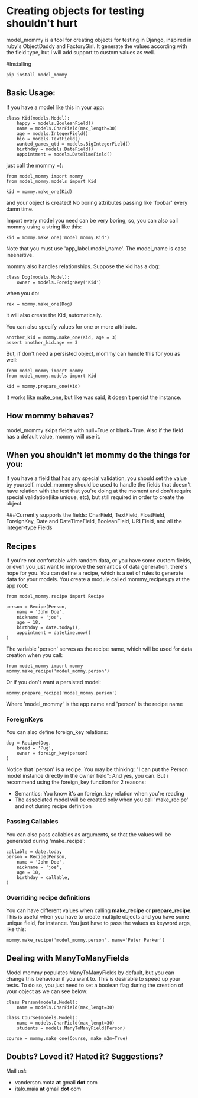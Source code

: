 # Creating objects for testing shouldn't hurt

model_mommy is a tool for creating objects for testing in Django, inspired in ruby's ObjectDaddy and FactoryGirl.
It generate the values according with the field type, but i will add support to custom values as well.


#Installing

    pip install model_mommy

## Basic Usage:

If you have a model like this in your app:

    class Kid(models.Model):
        happy = models.BooleanField()
        name = models.CharField(max_length=30)
        age = models.IntegerField()
        bio = models.TextField()
        wanted_games_qtd = models.BigIntegerField()
        birthday = models.DateField()
        appointment = models.DateTimeField()

just call the mommy =):

    from model_mommy import mommy
    from model_mommy.models import Kid

    kid = mommy.make_one(Kid)


and your object is created! No boring attributes passing like 'foobar' every damn time.

Import every model you need can be very boring, so, you can also call mommy using a string like this:

    kid = mommy.make_one('model_mommy.Kid')

Note that you must use 'app_label.model_name'. The model_name is case insensitive.

mommy also handles relationships. Suppose the kid has a dog:

    class Dog(models.Model):
        owner = models.ForeignKey('Kid')

when you do:

    rex = mommy.make_one(Dog)

it will also create the Kid, automatically.

You can also specify values for one or more attribute.

    another_kid = mommy.make_one(Kid, age = 3)
    assert another_kid.age == 3

But, if don't need a persisted object, mommy can handle this for you as well:

    from model_mommy import mommy
    from model_mommy.models import Kid

    kid = mommy.prepare_one(Kid)

It works like make_one, but like was said, it doesn't persist the instance.

## How mommy behaves?

model_mommy skips fields with null=True or blank=True. Also if the field has a default value, mommy will use it.

## When you shouldn't let mommy do the things for you:

If you have a field that has any special validation, you should set the value by yourself.
model_mommy should be used to handle the fields that doesn't have relation with the test that you're doing at the moment and don't require special validation(like unique, etc), but still required in order to create the object.

###Currently supports the fields:
CharField, TextField, FloatField, ForeignKey, Date and DateTimeField, BooleanField, URLField, and all the integer-type Fields

## Recipes
If you're not confortable with random data, or you have some custom fields, or even you just want to improve the semantics of data generation, there's hope for you.
You can define a recipe, which is a set of rules to generate data for your models. You create a module called mommy_recipes.py at the app root:

    from model_mommy.recipe import Recipe

    person = Recipe(Person,
        name = 'John Doe',
        nickname = 'joe',
        age = 18,
        birthday = date.today(),
        appointment = datetime.now()
    )

The variable 'person' serves as the recipe name, which will be used for data creation when you call:

    from model_mommy import mommy
    mommy.make_recipe('model_mommy.person')

Or if you don't want a persisted model:

    mommy.prepare_recipe('model_mommy.person')

Where 'model_mommy' is the app name and 'person' is the recipe name

### ForeignKeys
You can also define foreign_key relations:

    dog = Recipe(Dog,
        breed = 'Pug',
        owner = foreign_key(person)
    )

Notice that 'person' is a recipe. You may be thinking: "I can put the Person model instance directly in the owner field": And yes, you can. But i recommend using the foreign_key function for 2 reasons:

  * Semantics: You know it's an foreign_key relation when you're reading
  * The associated model will be created only when you call 'make_recipe' and not during recipe definition

### Passing Callables

You can also pass callables as arguments, so that the values will be generated during 'make_recipe':

    callable = date.today
    person = Recipe(Person,
        name = 'John Doe',
        nickname = 'joe',
        age = 18,
        birthday = callable,
    )

### Overriding recipe definitions
You can have different values when calling **make_recipe** or **prepare_recipe**. This is useful when you have to create multiple objects and you have some unique field, for instance. You just have to pass the values as keyword args, like this:

    mommy.make_recipe('model_mommy.person', name='Peter Parker')


## Dealing with ManyToManyFields
Model mommy populates ManyToManyFields by default, but you can change this behaviour if you want to. This is desirable to speed up your tests. To do so, you just need to set a boolean flag during the creation of your object as we can see below:

```
class Person(models.Model):
    name = models.CharField(max_lengt=30)

class Course(models.Model):
    name = models.CharField(max_lengt=30)
    students = models.ManyToManyField(Person)

course = mommy.make_one(Course, make_m2m=True)
```

## Doubts? Loved it? Hated it? Suggestions?

Mail us!:

 *  vanderson.mota **at** gmail **dot** com
 *  italo.maia **at** gmail **dot** com


